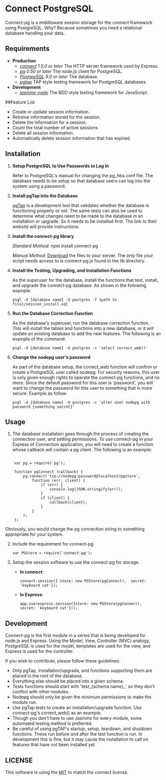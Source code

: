 # Connect PostgreSQL

Connect-pg is a middleware session storage for the connect framework using 
PostgreSQL.  Why?  Because sometimes you need a relational database 
handling your data.  

## Requirements

* **Production**
	* *[connect](https://github.com/senchalabs/connect) 1.5.0 or later* The HTTP server framework used by Express.
	* *[pg](https://github.com/brianc/node-postgres) 0.50 or later* The node.js client for PostgreSQL.  
	* *[PostgreSQL](http://www.postgresql.org) 9.0 or later* The database.
	* *[pgtap](http://pgtap.org)* TAP style testing framework for PostgreSQL databases.  
* **Development**
	* *[jasmine-node](https://github.com/mhevery/jasmine-node)* The BDD style testing framework for JavaScript.  

##Feature List

* Create or update session information.
* Retreive information stored for the session.
* Delete the information for a session.
* Count the total number of active sessions.
* Delete all session information.
* Automatically delete session information that has expired.

## Installation 

1. **Setup PostgreSQL to Use Passwords to Log In**

	Refer to PostgreSQL's manual for changing the pg_hba.conf file.  The 
	database needs to be setup so that database users can log into the 
	system using a password.  

2. **Install pgTap into the Database**

	[pgTap](http://pgtap.org) is a development tool that validates whether 
	the database is functioning properly or not.  The same tests can also 
	be used to determine what changes need to be made to the database 
	in an installation or upgrade.  So it needs to be installed first.  The link 
	to their website will provide instructions.  

3. **Install the connect-pg library**

	*Standard Method:* npm install connect-pg
	
	*Manual Method:* [Download](https://github.com/jebas/connect-pg) the 
	files to your server.  The only file your script needs access to is 
	connect-pg.js found in the lib directory.  
	
4. **Install the Testing, Upgrading, and Installation Functions**

	As the superuser for the database, install the functions that test, 
	install, and upgrade the connect-pg database. As shown in the 
	following example:
	
	`psql -d {database name} -U postgres -f {path to file}/session_install.sql`

5. **Run the Database Correction Function**

	As the database's superuser, run the database correction function.  
	This will install the tables and functions into a new database, or it will 
	update an existing database to add the new features.  The following is 
	an example of the command.  

	`psql -d {database name} -U postgres -c 'select correct_web()'`
	
6. **Change the nodepg user's password**

	As part of the database setup, the correct_web function will confirm 
	or create a PostgreSQL user called nodepg.  For security reasons, this 
	user is only given enough rights to operate the connect-pg functions, 
	and no more.  Since the default password for this user is 'password', 
	you will want to change the password for this user to something that 
	is more secure.  Example as follow:
	
	`psql -d {database name} -U postgres -c 'alter user nodepg with password {something secret}'`

## Usage

1. The database installation goes through the process of creating the 
connection user, and setting permissions.  To use connect-pg in your 
Express of Connection application, you will need to create a function 
whose callback will contain a pg client.  The following is an example:

<pre><code>
	var pg = require('pg');

	function pgConnect (callback) {
		pg.connect('tcp://nodepg:password@localhost/pgstore',
			function (err, client) {
				if (err) {
					console.log(JSON.stringify(err));
				}
				if (client) {
					callback(client);
				}
			}
		);
	};
</code></pre>

Obviously, you would change the pg connection string to something 
appropriate for your system.  

2. Include the requirement for connect-pg.

	`var PGStore = require('connect-pg');`

3. Setup the session software to use the connect-pg for storage.  

	* **In connect:**
	
		`connect.session({ store: new PGStore(pgConnect), 
		secret: 'keyboard cat'});`
		
	* **In Express:**
	
		`app.use(express.session({store: new PGStore(pgConnect), 
		secret: 'keyboard cat'}));`

## Development 

Connect-pg is the first module in a series that is being developed for 
node.js and Express.  Using the Model, View, Controller (MVC) analogy, 
PostgreSQL is used for the model, templates are used for the view, and 
Express is used for the controller.  

If you wish to contribute, please follow these guidelines:

* Only pgTap, installation/upgrade, and functions supporting them 
are placed in the root of the database.
* Everything else should be placed into a given schema.  
* Tests functions should start with 'test_{schema name}_' so they 
don't conflict with other modules.
* Nodepg should only be given the minimum permissions to make 
the module run.
* Use pgTap tests to create an installation/upgrade function.  Use 
connect-pg's correct_web() as an example.
* Though you don't have to use Jasmine for every module, some 
automated testing method is preferred.  
* Be careful of using pgTAP's startup, setup, teardown, and shutdown 
functions.  These run before and after the test function is run.  In 
development this is fine, but it may cause the installation to call on 
features that have not been installed yet.  

## LICENSE

This software is using the [MIT](./connect-pg/blob/master/LICENSE) to match 
the connect license.